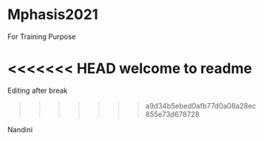 # Mphasis2021
For Training Purpose

<<<<<<< HEAD
welcome to readme
=======


Editing after break
>>>>>>> a9d34b5ebed0afb77d0a08a28ec855e73d678728

Nandini
